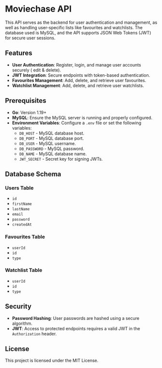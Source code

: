 # Moviechase API

This API serves as the backend for user authentication and management, as well as handling user-specific lists like favourites and watchlists. The database used is MySQL, and the API supports JSON Web Tokens (JWT) for secure user sessions.


## Features

- **User Authentication**: Register, login, and manage user accounts securely ( edit & delete).
- **JWT Integration**: Secure endpoints with token-based authentication.
- **Favourites Management**: Add, delete, and retrieve user favourites.
- **Watchlist Management**: Add, delete, and retrieve user watchlists.


## Prerequisites

- **Go**: Version 1.19+
- **MySQL**: Ensure the MySQL server is running and properly configured.
- **Environment Variables**: Configure a `.env` file or set the following variables:
  - `DB_HOST` - MySQL database host.
  - `DB_PORT` - MySQL database port.
  - `DB_USER` - MySQL username.
  - `DB_PASSWORD` - MySQL password.
  - `DB_NAME` - MySQL database name.
  - `JWT_SECRET` - Secret key for signing JWTs.


## Database Schema

### Users Table
- `id`
- `firstName`
- `lastName`
- `email`
- `password`
- `createdAt`


### Favourites Table
- `userId` 
- `id`
- `type`

### Watchlist Table
- `userId` 
- `id`
- `type`


## Security

- **Password Hashing**: User passwords are hashed using a secure algorithm.
- **JWT**: Access to protected endpoints requires a valid JWT in the `Authorization` header.


## License

This project is licensed under the MIT License.

